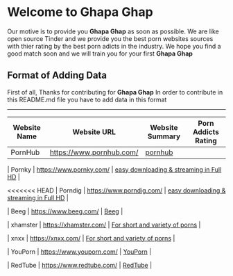 # Welcome to Ghapa Ghap
Our motive is to provide you **Ghapa Ghap** as soon as possible.
We are like open source Tinder and we provide you the best porn websites sources with thier rating by the best porn adicts in the industry.
We hope you find a good match soon and we will train you for your first **Ghapa Ghap**

## Format of Adding Data

First of all, Thanks for contributing for **Ghapa Ghap** In order to contribute in this README.md file you have to add data in this format

-------------------------------------------------------------------
Website Name | Website URL | Website Summary | Porn Addicts Rating |
-------------|-------------|-----------------|---------------------|
| PornHub      | https://www.pornhub.com/ | [pornhub](https://github.com/GhapaGhap/GhapaGhap.github.io/blob/master/porn_websites/pornhub.md) |

| Pornky      | https://www.pornky.com/ | [easy downloading & streaming in Full HD](https://github.com/GhapaGhap/GhapaGhap.github.io/blob/master/porn_websites/porn_websites/pornky) |

<<<<<<< HEAD
| Porndig      | https://www.porndig.com/ | [easy downloading & streaming in Full HD](./porn_websites/porndig) |


| Beeg      | https://www.beeg.com/ | [Beeg](./porn_websites/beeg) |

| xhamster      | https://xhamster.com/ | [For short and variety of porns](./porn_websites/xhamster) |

| xnxx      | https://xnxx.com/ | [For short and variety of porns](./porn_websites/xnxx) |

| YouPorn     | https://www.youporn.com/ | [YouPorn](./porn_websites/youporn) |

| RedTube      | https://www.redtube.com/ | [RedTube](./porn_websites/redtube) |




